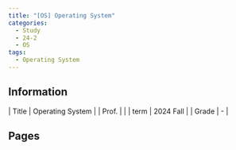 ```yaml
---
title: "[OS] Operating System"
categories:
  - Study
  - 24-2
  - OS
tags:
  - Operating System
---
```


## Information

| Title | Operating System |
| Prof. |  |
| term  | 2024 Fall |
| Grade | - |

## Pages